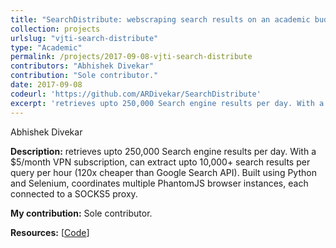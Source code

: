 ```yaml
---
title: "SearchDistribute: webscraping search results on an academic budget"
collection: projects
urlslug: "vjti-search-distribute"
type: "Academic"
permalink: /projects/2017-09-08-vjti-search-distribute
contributors: "Abhishek Divekar"
contribution: "Sole contributor."
date: 2017-09-08
codeurl: 'https://github.com/ARDivekar/SearchDistribute'
excerpt: 'retrieves upto 250,000 Search engine results per day. With a $5/month VPN subscription, can extract upto 10,000+ search results per query per hour (120x cheaper than Google Search API). Built using Python and Selenium, coordinates multiple PhantomJS browser instances, each connected to a SOCKS5 proxy.'
---
```


Abhishek Divekar

**Description:**
retrieves upto 250,000 Search engine results per day. With a $5/month VPN subscription, can extract upto 10,000+ search results per query per hour (120x cheaper than Google Search API). Built using Python and Selenium, coordinates multiple PhantomJS browser instances, each connected to a SOCKS5 proxy.

**My contribution:**
Sole contributor.

**Resources:** [[Code](https://github.com/ARDivekar/SearchDistribute)]
